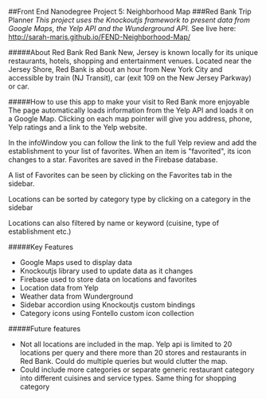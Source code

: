 ##Front End Nanodegree Project 5: Neighborhood Map
###Red Bank Trip Planner
*This project uses the Knockoutjs framework to present data from Google Maps, the Yelp API and the Wunderground API.*
See live here: http://sarah-maris.github.io/FEND-Neighborhood-Map/

#####About Red Bank
Red Bank New, Jersey is known locally for its unique restaurants, hotels, shopping and entertainment venues.  Located near the Jersey Shore, Red Bank is about an hour from New York City and accessible by train (NJ Transit), car (exit 109 on the New Jersey Parkway) or car.

#####How to use this app to make your visit to Red Bank more enjoyable
The page automatically loads information from the Yelp API and loads it on a Google Map.  Clicking on each map pointer will give you address, phone, Yelp ratings and a link to the Yelp website.

In the infoWindow you can follow the link to the full Yelp review and add the establishment to your list of favorites.  When an item is "favorited", its icon changes to a star.  Favorites are saved in the Firebase database.

A list of Favorites can be seen by clicking on the Favorites tab in the sidebar.

Locations can be sorted by category type by clicking on a category in the sidebar

Locations can also filtered by name or keyword (cuisine, type of establishment etc.)

#####Key Features
* Google Maps used to display data
* Knockoutjs library used to update data as it changes
* Firebase used to store data on locations and favorites
* Location data from Yelp
* Weather data from Wunderground
* Sidebar accordion using Knockoutjs custom bindings
* Category icons using Fontello custom icon collection

#####Future features
* Not all locations are included in the map.  Yelp api is limited to 20 locations per query and there more than 20 stores and restaurants in Red Bank.  Could do multiple queries but would clutter the map.
* Could include more categories or separate generic restaurant category into different cuisines and service types.  Same thing for shopping category
